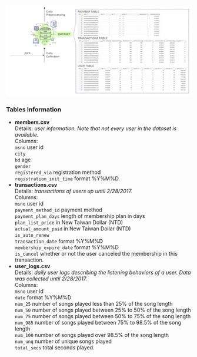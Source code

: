 <img src="https://github.com/theidari/customer_churn/blob/main/assets/dataset.png">
<h3>Tables Information</h3>
<ul>
  <b><li>members.csv</li></b> 
  Details: <i>user information. Note that not every user in the dataset is available.</i><br>
  Columns:<br> 
  <code>msno</code> user id<br>
  <code>city</code><br> 
  <code>bd</code> age<br>
  <code>gender</code><br> 
  <code>registered_via</code> registration method<br> 
  <code>registration_init_time</code> format %Y%M%D.
  <b><li>transactions.csv</li></b>
  Details: <i>transactions of users up until 2/28/2017.</i><br>
  Columns:<br>
  <code>msno</code> user id<br>
  <code>payment_method_id</code> payment method<br>
  <code>payment_plan_days</code> length of membership plan in days<br>
  <code>plan_list_price</code> in New Taiwan Dollar (NTD)<br>
  <code>actual_amount_paid</code> in New Taiwan Dollar (NTD)<br>
  <code>is_auto_renew</code><br>
  <code>transaction_date</code> format %Y%M%D<br>
  <code>membership_expire_date</code> format %Y%M%D<br>
  <code>is_cancel</code> whether or not the user canceled the membership in this transaction.
  <b><li>user_logs.csv</li></b>
  Details: <i>daily user logs describing the listening behaviors of a user. Data was collected until 2/28/2017.</i><br>
  Columns:<br>
  <code>msno</code> user id<br>
  <code>date</code> format %Y%M%D<br>
  <code>num_25</code> number of songs played less than 25% of the song length<br>
  <code>num_50</code> number of songs played between 25% to 50% of the song length<br>
  <code>num_75</code> number of songs played between 50% to 75% of the song length<br>
  <code>num_985</code> number of songs played between 75% to 98.5% of the song length<br>
  <code>num_100</code> number of songs played over 98.5% of the song length<br>
  <code>num_unq</code> number of unique songs played<br>
  <code>total_secs</code> total seconds played.
</ul>
